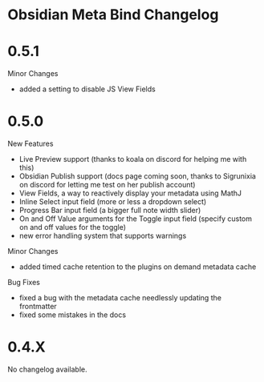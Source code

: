 # Obsidian Meta Bind Changelog

# 0.5.1

Minor Changes
- added a setting to disable JS View Fields


# 0.5.0

New Features
- Live Preview support (thanks to koala on discord for helping me with this)
- Obsidian Publish support (docs page coming soon, thanks to Sigrunixia on discord for letting me test on her publish account)
- View Fields, a way to reactively display your metadata using MathJ
- Inline Select input field (more or less a dropdown select)
- Progress Bar input field (a bigger full note width slider)
- On and Off Value arguments for the Toggle input field (specify custom on and off values for the toggle)
- new error handling system that supports warnings

Minor Changes
- added timed cache retention to the plugins on demand metadata cache

Bug Fixes
- fixed a bug with the metadata cache needlessly updating the frontmatter
- fixed some mistakes in the docs

# 0.4.X

No changelog available.
